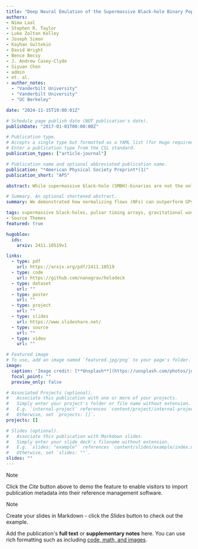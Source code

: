 ```yaml
---
title: "Deep Neural Emulation of the Supermassive Black-hole Binary Population"
authors:
- Nima Laal
- Stephen R. Taylor
- Luke Zoltan Kelley
- Joseph Simon
- Kayhan Gultekin
- David Wright
- Bence Becsy
- J. Andrew Casey-Clyde
- Siyuan Chen
- admin
- et. al.
- author_notes: 
  - "Vanderbilt University"
  - "Vanderbilt University"
  - "UC Berkeley"

date: "2024-11-15T19:00:01Z"

# Schedule page publish date (NOT publication's date).
publishDate: "2017-01-01T00:00:00Z"

# Publication type.
# Accepts a single type but formatted as a YAML list (for Hugo requirements).
# Enter a publication type from the CSL standard.
publication_types: ["article-journal"]

# Publication name and optional abbreviated publication name.
publication: "*American Physical Society Preprint*(1)"
publication_short: "APS"

abstract: While supermassive black-hole (SMBH)-binaries are not the only viable source for the low-frequency gravitational wave background (GWB) signal evidenced by the most recent pulsar timing array (PTA) data sets, they are expected to be the most likely. Thus, connecting the measured PTA GWB spectrum and the underlying physics governing the demographics and dynamics of SMBH-binaries is extremely important. Previously, Gaussian processes (GPs) and dense neural networks have been used to make such a connection by being built as conditional emulators; their input is some selected evolution or environmental SMBH-binary parameters and their output is the emulated mean and standard deviation of the GWB strain ensemble distribution over many Universes. In this paper, we use a normalizing flow (NF) emulator that is trained on the entirety of the GWB strain ensemble distribution, rather than only mean and standard deviation. As a result, we can predict strain distributions that mirror underlying simulations very closely while also capturing frequency covariances in the strain distributions as well as statistical complexities such as tails, non-Gaussianities, and multimodalities that are otherwise not learnable by existing techniques. In particular, we feature various comparisons between the NF-based emulator and the GP approach used extensively in past efforts. Our analyses conclude that the NF-based emulator not only outperforms GPs in the ease and computational cost of training but also outperforms in the fidelity of the emulated GWB strain ensemble distributions. 

# Summary. An optional shortened abstract.
summary: We demonstrated how normalizing flows (NFs) can outperform GPs in being an emulator of the ensemble distribution (over many Universes) of the GWB characteristic-strain. Through the use of holodeck’s phenomenological binary evolution library, we were able to train an NF capable of emulating the connection between a GWB’s characteristic-strain and the demographic and dynamical properties governing a population of SMBH-binaries. The connection is one-directional, meaning that our emulator is capable of generating and assign probability to GWB characteristic-strain ensemble distributions given specific values of binary evolution parameters.

tags: supermassive black-holes, pulsar timing arrays, gravitational wave background, machine learning, normalizing flows
- Source Themes
featured: true

hugoblox:
  ids:
    arxiv: 2411.10519v1

links:
  - type: pdf
    url: https://arxiv.org/pdf/2411.10519
  - type: code
    url: https://github.com/nanograv/holodeck
  - type: dataset
    url: ""
  - type: poster
    url: ""
  - type: project
    url: ""
  - type: slides
    url: https://www.slideshare.net/
  - type: source
    url: ""
  - type: video
    url: ""

# Featured image
# To use, add an image named `featured.jpg/png` to your page's folder. 
image:
  caption: 'Image credit: [**Unsplash**](https://unsplash.com/photos/jdD8gXaTZsc)'
  focal_point: ""
  preview_only: false

# Associated Projects (optional).
#   Associate this publication with one or more of your projects.
#   Simply enter your project's folder or file name without extension.
#   E.g. `internal-project` references `content/project/internal-project/index.md`.
#   Otherwise, set `projects: []`.
projects: []

# Slides (optional).
#   Associate this publication with Markdown slides.
#   Simply enter your slide deck's filename without extension.
#   E.g. `slides: "example"` references `content/slides/example/index.md`.
#   Otherwise, set `slides: ""`.
slides: ""
---
```


> [!NOTE]
> Click the *Cite* button above to demo the feature to enable visitors to import publication metadata into their reference management software.

> [!NOTE]
> Create your slides in Markdown - click the *Slides* button to check out the example.

Add the publication's **full text** or **supplementary notes** here. You can use rich formatting such as including [code, math, and images](https://docs.hugoblox.com/content/writing-markdown-latex/).
